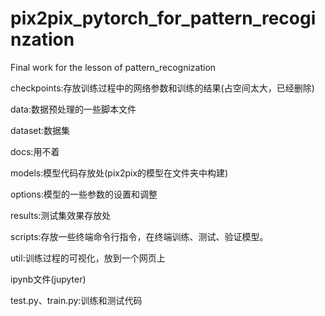 # pix2pix_pytorch_for_pattern_recoginzation

Final work for the lesson of pattern_recognization


checkpoints:存放训练过程中的网络参数和训练的结果(占空间太大，已经删除)

data:数据预处理的一些脚本文件

dataset:数据集

docs:用不着

models:模型代码存放处(pix2pix的模型在文件夹中构建)

options:模型的一些参数的设置和调整

results:测试集效果存放处

scripts:存放一些终端命令行指令，在终端训练、测试、验证模型。

util:训练过程的可视化，放到一个网页上

ipynb文件(jupyter)

test.py、train.py:训练和测试代码


